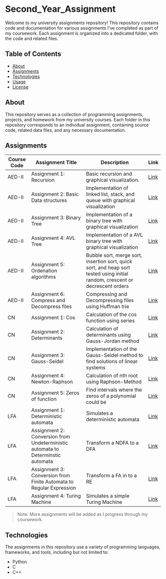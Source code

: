 # Second_Year_Assignment

Welcome to my university assignments repository! This repository contains code and documentation for various assignments I've completed as part of my coursework. Each assignment is organized into a dedicated folder, with the code and related files.

## Table of Contents

- [About](#about)
- [Assignments](#assignments)
- [Technologies](#technologies)
- [Usage](#usage)
- [License](#license)

## About

This repository serves as a collection of programming assignments, projects, and homework from my university courses. Each folder in this repository corresponds to an individual assignment, containing source code, related data files, and any necessary documentation.

## Assignments

| Course Code      | Assignment Title           | Description                            | Link |
|------------------|----------------------------|----------------------------------------|------|
| AED-II            | Assignment 1: Recursion| Basic recursion and graphical visualization.| [Link](./Algorithms_and_Data_Structures_II(AED-II)/T1) |
| AED-II            | Assignment 2: Basic Data structures  | Implementation of linked list, stack, and queue with graphical visualization | [Link](./Algorithms_and_Data_Structures_II(AED-II)/T3) |
| AED-II            | Assignment 3: Binary Tree | Implementation of a binary tree with graphical visualization  | [Link](./Algorithms_and_Data_Structures_II(AED-II)/T3) |
| AED-II            | Assignment 4: AVL Tree | Implementation of a AVL binary tree with graphical visualization  | [Link](./Algorithms_and_Data_Structures_II(AED-II)/T4) |
| AED-II            | Assignment 5: Ordenation algorithms | Bubble sort, merge sort, insertion sort, quick sort, and heap sort tested using initial random, crescent or decrescent orders  | [Link](./Algorithms_and_Data_Structures_II(AED-II)/T5) |
| AED-II            | Assignment 6: Compress and Decompress files | Compressing and Decompressing files using Huffman trie  | [Link](./Algorithms_and_Data_Structures_II(AED-II)/T6) |
| CN            | Assignment 1: Cos | Calculation of the cos function using series  | [Link](./Numeric_Methods(CN)/T1) |
| CN            | Assignment 2: Determinants | Calculation of determinants using Gauss-Jordan method  | [Link](./Numeric_Methods(CN)/T2) |
| CN            | Assignment 3: Gauss-Seidel | Implementation of the Gauss-Seidel method to find solutions of linear systems  | [Link](./Numeric_Methods(CN)/T3) |
| CN            | Assignment 4: Newton-Raphson | Calculation of nth root using Raphson-Method | [Link](./Numeric_Methods(CN)/T4) |
| CN            | Assignment 5: Zeros of function | Find intervals where the zeros of a polynomial could be | [Link](./Numeric_Methods(CN)/T5) |
| LFA            | Assignment 1: Deterministic automata | Simulates a deterministic automata  | [Link](Formal_Languages_and_Automata(LFA)/T1) |
| LFA           | Assignment 2: Conversion from Undeterministic automata to Determinstic automata | Transform a NDFA to a DFA  | [Link](./Formal_Languages_and_Automata(LFA)/T2) |
| LFA            | Assignment 3: Conversion from Finite Automata to Regular Expression | Transform a FA in to a RE | [Link](./Formal_Languages_and_Automata(LFA)/T3) |
| LFA            | Assignment 4: Turing Machine | Simulates a simple Turing Machine | [Link](./Formal_Languages_and_Automata(LFA)/T4) |

> Note: More assignments will be added as I progress through my coursework.

## Technologies

The assignments in this repository use a variety of programming languages, frameworks, and tools, including but not limited to:

- Python
- C
- C++
